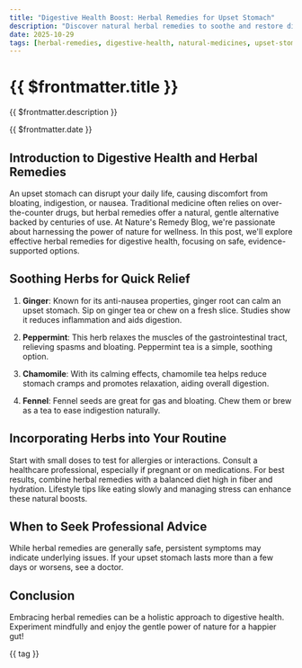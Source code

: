 ```yaml
---
title: "Digestive Health Boost: Herbal Remedies for Upset Stomach"
description: "Discover natural herbal remedies to soothe and restore digestive health. From ginger to peppermint, learn safe, effective ways to alleviate upset stomach symptoms with nature's remedies."
date: 2025-10-29
tags: [herbal-remedies, digestive-health, natural-medicines, upset-stomach, wellness]
---
```


<div class="bg-gradient-to-r from-green-600 to-teal-600 text-white p-12 rounded-xl mb-8 -mt-8">
  <h1 class="text-5xl font-bold mb-4">{{ $frontmatter.title }}</h1>
  <p class="text-xl opacity-90">{{ $frontmatter.description }}</p>
  <div class="mt-4 text-sm opacity-75">{{ $frontmatter.date }}</div>
</div>

<div class="prose prose-lg max-w-none">

## Introduction to Digestive Health and Herbal Remedies

An upset stomach can disrupt your daily life, causing discomfort from bloating, indigestion, or nausea. Traditional medicine often relies on over-the-counter drugs, but herbal remedies offer a natural, gentle alternative backed by centuries of use. At Nature's Remedy Blog, we're passionate about harnessing the power of nature for wellness. In this post, we'll explore effective herbal remedies for digestive health, focusing on safe, evidence-supported options.

## Soothing Herbs for Quick Relief

1. **Ginger**: Known for its anti-nausea properties, ginger root can calm an upset stomach. Sip on ginger tea or chew on a fresh slice. Studies show it reduces inflammation and aids digestion.

2. **Peppermint**: This herb relaxes the muscles of the gastrointestinal tract, relieving spasms and bloating. Peppermint tea is a simple, soothing option.

3. **Chamomile**: With its calming effects, chamomile tea helps reduce stomach cramps and promotes relaxation, aiding overall digestion.

4. **Fennel**: Fennel seeds are great for gas and bloating. Chew them or brew as a tea to ease indigestion naturally.

## Incorporating Herbs into Your Routine

Start with small doses to test for allergies or interactions. Consult a healthcare professional, especially if pregnant or on medications. For best results, combine herbal remedies with a balanced diet high in fiber and hydration. Lifestyle tips like eating slowly and managing stress can enhance these natural boosts.

## When to Seek Professional Advice

While herbal remedies are generally safe, persistent symptoms may indicate underlying issues. If your upset stomach lasts more than a few days or worsens, see a doctor.

## Conclusion

Embracing herbal remedies can be a holistic approach to digestive health. Experiment mindfully and enjoy the gentle power of nature for a happier gut!

</div>

<div class="mt-12 flex flex-wrap gap-2">
  <span v-for="tag in $frontmatter.tags" :key="tag" 
        class="px-4 py-2 bg-primary/10 text-primary rounded-full">
    {{ tag }}
  </span>
</div>
